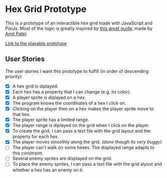 # Hex Grid Prototype

This is a prototype of an interactible hex grid made with JavaScript and PixiJs. Most of the logic is greatly inspired by [this great guide](https://www.redblobgames.com/grids/hexagons/), made by [Amit Patel](https://www.redblobgames.com/).

[Link to the playable prototype](https://bloblucas.github.io/hex-grid-prototype)

## User Stories
The user stories I want this prototype to fulfill (in order of descending priority)
- [x] A hex grid is diplayed.
- [x] Each hex has a property that I can change (e.g. its color).
- [x] A player sprite is diplayed on a hex.
- [x] The program knows the coordinates of a hex I click on.
- [x] Clicking on the player then on a hex makes the player sprite move to that hex.
- [x] The player sprite has a limited range.
- [x] The player range is diplayed on the grid when I click on the player.
- [x] To create the grid, I can pass a text file with the grid layout and the property for each hex.
- [x] The player moves smoothly along the grid. *(done though its very buggy)*
- [ ] The player can't walk on some hexes. The displayed range adapts to this constraint.
- [ ] Several enemy sprites are displayed on the grid.
- [ ] To place the enemy sprites, I can pass a text file with the grid alyout and whether a hex has an enemy on it.
